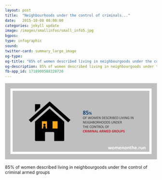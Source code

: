 ```yaml
---
layout: post
title:  "Neighbourhoods under the control of criminals..."
date:   2015-10-08 08:00:00
categories: jekyll update
image: /images/smallinfos/small_info5.jpg
bgpos: 
type: infographic
sound: 
twitter-card: summary_large_image
og-type:
og-title: "85% of women described living in neighbourgoods under the control of criminal armed groups"
og-description: 85% of women described living in neighbourgoods under the control of criminal armed groups
fb-app_id: 1718900588328720
---
```


<img src="/images/Twitter_5.jpg"/>

85% of women described living in neighbourgoods under the control of criminal armed groups